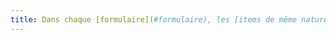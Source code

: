 ```yaml
---
title: Dans chaque [formulaire](#formulaire), les [items de même nature d’une liste de choix](#items-de-meme-nature-d-une-liste-de-choix) sont-ils regroupés de manière pertinente ?
---
```

